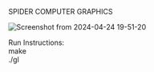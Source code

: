 SPIDER COMPUTER GRAPHICS



![Screenshot from 2024-04-24 19-51-20](https://github.com/sanju-suresh/CoGra-OpenGL-Spider/assets/91182928/0aa10268-cb4a-4628-b760-8fc9d52b222d)

Run Instructions:   
make  
./gl
